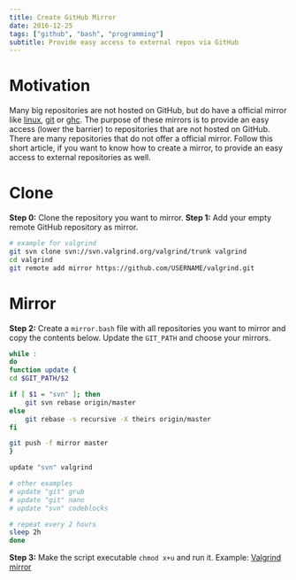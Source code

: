 ```yaml
---
title: Create GitHub Mirror
date: 2016-12-25
tags: ["github", "bash", "programming"]
subtitle: Provide easy access to external repos via GitHub
---
```


# Motivation
Many big repositories are not hosted on GitHub, but do have a official mirror like [linux](https://github.com/torvalds/linux), [git](https://github.com/git/git) or [ghc](https://github.com/ghc/ghc). The purpose of these mirrors is to provide an easy access (lower the barrier) to repositories that are not hosted on GitHub. There are many repositories that do not offer a official mirror.  Follow this short article, if you want to know how to create a mirror, to provide an easy access to external repositories as well.

# Clone
**Step 0:** Clone the repository you want to mirror.
**Step 1:** Add your empty remote GitHub repository as mirror.

```sh
# example for valgrind
git svn clone svn://svn.valgrind.org/valgrind/trunk valgrind
cd valgrind
git remote add mirror https://github.com/USERNAME/valgrind.git
```

# Mirror
**Step 2:** Create a `mirror.bash` file with all repositories you want to mirror and copy the contents below. Update the `GIT_PATH` and choose your mirrors.
```bash
while :
do
function update {
cd $GIT_PATH/$2

if [ $1 = "svn" ]; then
    git svn rebase origin/master
else
    git rebase -s recursive -X theirs origin/master
fi

git push -f mirror master
}

update "svn" valgrind

# other examples
# update "git" grub
# update "git" nano
# update "svn" codeblocks

# repeat every 2 hours
sleep 2h
done
```

**Step 3:** Make the script executable `chmod x+u` and run it. Example: [Valgrind mirror](https://github.com/madnight/valgrind)


